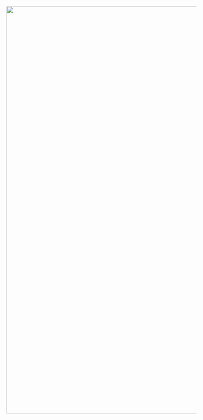 <img src="https://pbs.twimg.com/media/Fgh3GzGWAAEBhlt?format=jpg&name=900x900" width="1920" height="1080"/>
